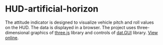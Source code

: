 # HUD-artificial-horizon
The attitude indicator is designed to visualize vehicle pitch and roll values on the HUD.
The data is displayed in a browser. The project uses three-dimensional graphics of [three.js](https://github.com/mrdoob/three.js) library and controls of [dat.GUI](https://github.com/dataarts/dat.gui) library. [View online](https://yeryomin1.github.io/HUD-artificial-horizon/).
